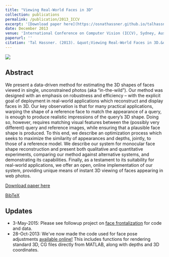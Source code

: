 ```yaml
---
title: "Viewing Real-World Faces in 3D"
collection: publications
permalink: /publication/2013_ICCV
excerpt: '[Download paper here](https://osnathassner.github.io/talhassner/projects/ViewFaces3D/HassnerICCV2013.pdf)'
date: December 2013
venue: 'International Conference on Computer Vision (ICCV), Sydney, Austraila'
paperurl: ''
citation: 'Tal Hassner. (2013). &quot;Viewing Real-World Faces in 3D.&quot; <i>International Conference on Computer Vision (ICCV), Sydney, Austraila</i>.'
---
```


<img src='https://osnathassner.github.io/talhassner/projects/ViewFaces3D/Viewing Real World Faces.jpg'>

Abstract
------
We present a data-driven method for estimating the 3D shapes of faces viewed in single, unconstrained photos (aka “in-the-wild”). Our method was designed with an emphasis on robustness and efficiency – with the explicit goal of deployment in real-world applications which reconstruct and display faces in 3D. Our key observation is that for many practical applications, warping the shape of a reference face to match the appearance of a query, is enough to produce realistic impressions of the query’s 3D shape. Doing so, however, requires matching visual features between the (possibly very different) query and reference images, while ensuring that a plausible face shape is produced. To this end, we describe an optimization process which seeks to maximize the similarity of appearances and depths, jointly, to those of a reference model. We describe our system for monocular face shape reconstruction and present both qualitative and quantitative experiments, comparing our method against alternative systems, and demonstrating its capabilities. Finally, as a testament to its suitability for real-world applications, we offer an open, online implementation of our system, providing unique means of instant 3D viewing of faces appearing in web photos.

[Download paper here](https://osnathassner.github.io/talhassner/projects/ViewFaces3D/HassnerICCV2013.pdf)

[BibTeX](https://osnathassner.github.io/talhassner/projects/ViewFaces3D/BibTeX.txt)

Updates
------
- 3-May-2015: Please see followup project on [face frontalization](https://osnathassner.github.io/talhassner/publication/2015_CVPR_1) for code and data.
- 28-Oct-2013: We've now made the code used for face pose adjustments [available online!](https://osnathassner.github.io/talhassner/projects/poses) This includes functions for rendering standard 3D, CG files directly from MATLAB, along with depths and 3D coordinates.
